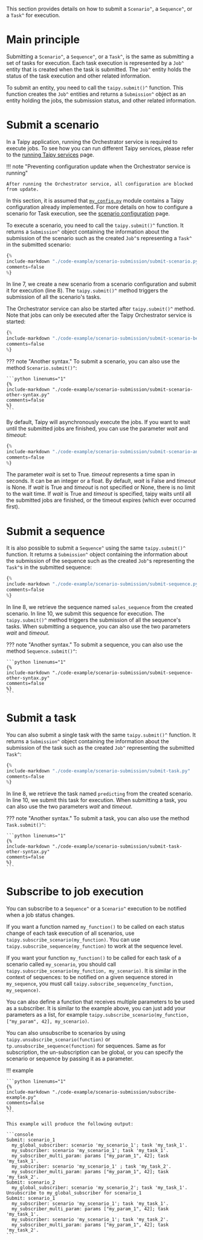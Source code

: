 This section provides details on how to submit a `Scenario^`, a `Sequence^`, or
a `Task^` for execution.

# Main principle

Submitting a `Scenario^`, a `Sequence^`, or a `Task^`, is the same as submitting
a set of tasks for execution. Each task execution is represented by a `Job^`
entity that is created when the task is submitted. The `Job^` entity holds the
status of the task execution and other related information.

To submit an entity, you need to call the `taipy.submit()^` function. This function
creates the `Job^` entities and returns a `Submission^` object as an entity holding
the jobs, the submission status, and other related information.

# Submit a scenario

In a Taipy application, running the Orchestrator service is required to execute jobs.
To see how you can run different Taipy services, please refer to the
[running Taipy services](../../run-deploy/run/running_services.md) page.

!!! note "Preventing configuration update when the Orchestrator service is running"

    After running the Orchestrator service, all configuration are blocked from update.

In this section, it is assumed that
<a href="../code-example/scenario-submission/my_config.py" download>`my_config.py`</a>
module contains a Taipy configuration already implemented. For more details on how to
configure a scenario for Task execution, see the
[scenario configuration](scenario-config.md) page.

To execute a scenario, you need to call the `taipy.submit()^` function. It returns a
`Submission^` object containing the information about the submission of the scenario
such as the created `Job^`s representing a `Task^` in the submitted scenario:

```python linenums="1"
{%
include-markdown "./code-example/scenario-submission/submit-scenario.py"
comments=false
%}
```

In line 7, we create a new scenario from a scenario configuration and submit it for
execution (line 8). The `taipy.submit()^` method triggers the submission of all the
scenario's tasks.

The Orchestrator service can also be started after `taipy.submit()^` method. Note that
jobs can only be executed after the Taipy Orchestrator service is started:

```python linenums="1"
{%
include-markdown "./code-example/scenario-submission/submit-scenario-before-run.py"
comments=false
%}
```

??? note "Another syntax."
    To submit a scenario, you can also use the method `Scenario.submit()^`:

    ```python linenums="1"
    {%
    include-markdown "./code-example/scenario-submission/submit-scenario-other-syntax.py"
    comments=false
    %}
    ```

By default, Taipy will asynchronously execute the jobs. If you want to wait until the
submitted jobs are finished, you can use the parameter _wait_ and _timeout_:

```python linenums="1"
{%
include-markdown "./code-example/scenario-submission/submit-scenario-and-wait.py"
comments=false
%}
```
The parameter _wait_ is set to True. _timeout_ represents a time span in seconds. It can be an
integer or a float. By default, _wait_ is False and _timeout_ is None. If _wait_ is True and
_timeout_ is not specified or None, there is no limit to the wait time. If _wait_ is True and
_timeout_ is specified, taipy waits until all the submitted jobs are finished, or the timeout
expires (which ever occurred first).

# Submit a sequence

It is also possible to submit a `Sequence^` using the same `taipy.submit()^` function. It
returns a `Submission^` object containing the information about the submission of the sequence
such as the created `Job^`s representing the `Task^`s in the submitted sequence:

```python linenums="1"
{%
include-markdown "./code-example/scenario-submission/submit-sequence.py"
comments=false
%}
```

In line 8, we retrieve the sequence named `sales_sequence` from the created scenario. In line 10,
we submit this sequence for execution. The `taipy.submit()^` method triggers the submission of all
the sequence's tasks. When submitting a sequence, you can also use the two parameters _wait_ and
_timeout_.

??? note "Another syntax."
    To submit a sequence, you can also use the method `Sequence.submit()^`:

    ```python linenums="1"
    {%
    include-markdown "./code-example/scenario-submission/submit-sequence-other-syntax.py"
    comments=false
    %}
    ```

# Submit a task

You can also submit a single task with the same `taipy.submit()^` function. It returns a
`Submission^` object containing the information about the submission of the task such as
the created `Job^` representing the submitted `Task^`:

```python linenums="1"
{%
include-markdown "./code-example/scenario-submission/submit-task.py"
comments=false
%}
```

In line 8, we retrieve the task named `predicting` from the created scenario. In line 10, we submit this
task for execution. When submitting a task, you can also use the two parameters _wait_ and _timeout_.


??? note "Another syntax."
    To submit a task, you can also use the method `Task.submit()^`:

    ```python linenums="1"
    {%
    include-markdown "./code-example/scenario-submission/submit-task-other-syntax.py"
    comments=false
    %}
    ```

# Subscribe to job execution

You can subscribe to a `Sequence^` or a `Scenario^` execution to be notified when a job
status changes.

If you want a function named `my_function()` to be called on each status change of each
task execution of all scenarios, use `taipy.subscribe_scenario(my_function)`. You can use
`taipy.subscribe_sequence(my_function)` to work at the sequence level.

If you want your function `my_function()` to be called for each task of a scenario called
`my_scenario`, you should call `taipy.subscribe_scenario(my_function, my_scenario)`. It is
similar in the context of sequences: to be notified on a given sequence stored in `my_sequence`,
you must call `taipy.subscribe_sequence(my_function, my_sequence)`.

You can also define a function that receives multiple parameters to be used as a subscriber.
It is similar to the example above, you can just add your parameters as a list, for example
`taipy.subscribe_scenario(my_function, ["my_param", 42], my_scenario)`.

You can also unsubscribe to scenarios by using `taipy.unsubscribe_scenario(function)`
or `tp.unsubscribe_sequence(function)` for sequences. Same as for subscription, the un-subscription
can be global, or you can specify the scenario or sequence by passing it as a parameter.

!!! example

    ```python linenums="1"
    {%
    include-markdown "./code-example/scenario-submission/subscribe-example.py"
    comments=false
    %}
    ```

    This example will produce the following output:

    ```console
    Submit: scenario_1
      my_global_subscriber: scenario 'my_scenario_1'; task 'my_task_1'.
      my_subscriber: scenario 'my_scenario_1'; task 'my_task_1'.
      my_subscriber_multi_param: params ["my_param_1", 42]; task 'my_task_1'.
      my_subscriber: scenario 'my_scenario_1' ; task 'my_task_2'.
      my_subscriber_multi_param: params ["my_param_1", 42]; task 'my_task_2'.
    Submit: scenario_2
      my_global_subscriber: scenario 'my_scenario_2'; task 'my_task_1'.
    Unsubscribe to my_global_subscriber for scenario_1
    Submit: scenario_1
      my_subscriber: scenario 'my_scenario_1'; task 'my_task_1'.
      my_subscriber_multi_param: params ["my_param_1", 42]; task 'my_task_1'.
      my_subscriber: scenario 'my_scenario_1'; task 'my_task_2'.
      my_subscriber_multi_param: params ["my_param_1", 42]; task 'my_task_2'.
    ```
